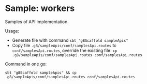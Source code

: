 # Sample: workers

Samples of API implementation.

Usage:
- Generate file with command `sbt "g8Scaffold sampleApis"`
- Copy file `.g8/sampleApis/conf/samplesApi.routes` to `conf/samplesApi.routes`, override the existing file: `cp .g8/sampleApis/conf/samplesApi.routes conf/samplesApi.routes`

Command in one go:

```shell
sbt "g8Scaffold sampleApis" && cp .g8/sampleApis/conf/samplesApi.routes conf/samplesApi.routes
```
